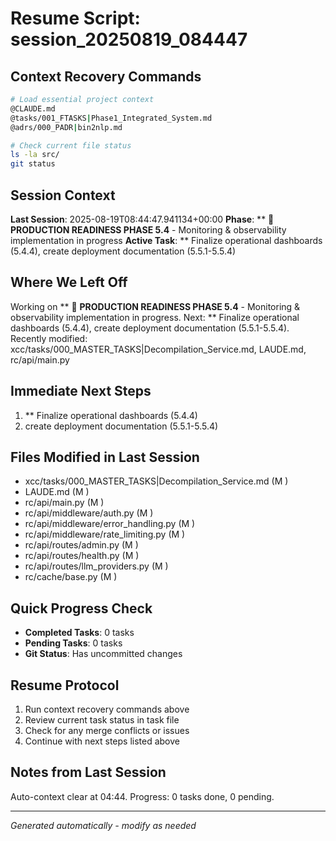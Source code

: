 # Resume Script: session_20250819_084447

## Context Recovery Commands
```bash
# Load essential project context
@CLAUDE.md
@tasks/001_FTASKS|Phase1_Integrated_System.md
@adrs/000_PADR|bin2nlp.md

# Check current file status
ls -la src/
git status
```

## Session Context
**Last Session**: 2025-08-19T08:44:47.941134+00:00
**Phase**: ** 🚀 **PRODUCTION READINESS PHASE 5.4** - Monitoring & observability implementation in progress
**Active Task**: ** Finalize operational dashboards (5.4.4), create deployment documentation (5.5.1-5.5.4)

## Where We Left Off
Working on ** 🚀 **PRODUCTION READINESS PHASE 5.4** - Monitoring & observability implementation in progress. Next: ** Finalize operational dashboards (5.4.4), create deployment documentation (5.5.1-5.5.4). Recently modified: xcc/tasks/000_MASTER_TASKS|Decompilation_Service.md, LAUDE.md, rc/api/main.py

## Immediate Next Steps
1. ** Finalize operational dashboards (5.4.4)
2. create deployment documentation (5.5.1-5.5.4)

## Files Modified in Last Session
- xcc/tasks/000_MASTER_TASKS|Decompilation_Service.md (M )
- LAUDE.md (M )
- rc/api/main.py (M )
- rc/api/middleware/auth.py (M )
- rc/api/middleware/error_handling.py (M )
- rc/api/middleware/rate_limiting.py (M )
- rc/api/routes/admin.py (M )
- rc/api/routes/health.py (M )
- rc/api/routes/llm_providers.py (M )
- rc/cache/base.py (M )

## Quick Progress Check
- **Completed Tasks**: 0 tasks
- **Pending Tasks**: 0 tasks
- **Git Status**: Has uncommitted changes

## Resume Protocol
1. Run context recovery commands above
2. Review current task status in task file
3. Check for any merge conflicts or issues
4. Continue with next steps listed above

## Notes from Last Session
Auto-context clear at 04:44. Progress: 0 tasks done, 0 pending.

---
*Generated automatically - modify as needed*

